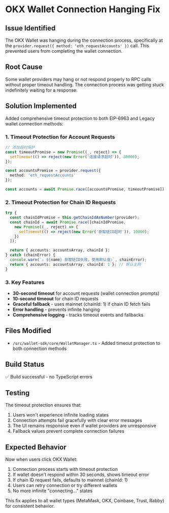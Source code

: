 # OKX Wallet Connection Hanging Fix

## Issue Identified
The OKX Wallet was hanging during the connection process, specifically at the `provider.request({ method: 'eth_requestAccounts' })` call. This prevented users from completing the wallet connection.

## Root Cause
Some wallet providers may hang or not respond properly to RPC calls without proper timeout handling. The connection process was getting stuck indefinitely waiting for a response.

## Solution Implemented
Added comprehensive timeout protection to both EIP-6963 and Legacy wallet connection methods:

### 1. Timeout Protection for Account Requests
```typescript
// 添加超时保护
const timeoutPromise = new Promise((_, reject) => {
  setTimeout(() => reject(new Error('连接请求超时')), 30000);
});

const accountsPromise = provider.request({
  method: 'eth_requestAccounts'
});

const accounts = await Promise.race([accountsPromise, timeoutPromise]) as any;
```

### 2. Timeout Protection for Chain ID Requests
```typescript
try {
  const chainIdPromise = this.getChainIdAsNumber(provider);
  const chainId = await Promise.race([chainIdPromise,
    new Promise((_, reject) => {
      setTimeout(() => reject(new Error('获取链ID超时')), 10000);
    })
  ]);

  return { accounts: accountsArray, chainId };
} catch (chainError) {
  console.warn(`⚠️ ${name} 获取链ID失败，使用默认值:`, chainError);
  return { accounts: accountsArray, chainId: 1 }; // 默认主网
}
```

### 3. Key Features
- **30-second timeout** for account requests (wallet connection prompts)
- **10-second timeout** for chain ID requests
- **Graceful fallback** - uses mainnet (chainId: 1) if chain ID fetch fails
- **Error handling** - prevents infinite hanging
- **Comprehensive logging** - tracks timeout events and fallbacks

## Files Modified
- `/src/wallet-sdk/core/WalletManager.ts` - Added timeout protection to both connection methods

## Build Status
✅ Build successful - no TypeScript errors

## Testing
The timeout protection ensures that:
1. Users won't experience infinite loading states
2. Connection attempts fail gracefully with clear error messages
3. The UI remains responsive even if wallet providers are unresponsive
4. Fallback values prevent complete connection failures

## Expected Behavior
Now when users click OKX Wallet:
1. Connection process starts with timeout protection
2. If wallet doesn't respond within 30 seconds, shows timeout error
3. If chain ID request fails, defaults to mainnet (chainId: 1)
4. Users can retry connection or try different wallets
5. No more infinite "connecting..." states

This fix applies to all wallet types (MetaMask, OKX, Coinbase, Trust, Rabby) for consistent behavior.